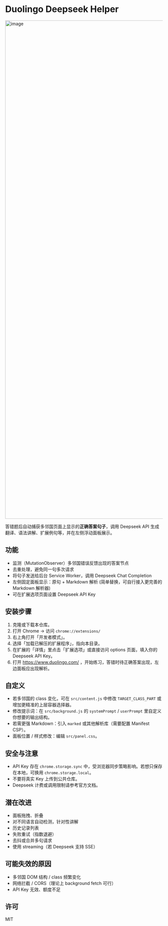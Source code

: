 # Duolingo Deepseek Helper
<img width="2994" height="1594" alt="image" src="https://github.com/user-attachments/assets/ad1f9350-e015-4a61-a8d5-9b6babcc4c65" />

答错题后自动捕获多邻国页面上显示的**正确答案句子**，调用 Deepseek API 生成翻译、语法讲解、扩展例句等，并在左侧浮动面板展示。

## 功能
- 监测（MutationObserver）多邻国错误反馈出现的答案节点
- 去重处理，避免同一句多次请求
- 将句子发送给后台 Service Worker，调用 Deepseek Chat Completion
- 左侧固定面板显示：原句 + Markdown 解析 (简单替换，可自行接入更完善的 Markdown 解析器)
- 可在扩展选项页面设置 Deepseek API Key

## 安装步骤
1. 克隆或下载本仓库。
2. 打开 Chrome -> 访问 `chrome://extensions/`
3. 右上角打开「开发者模式」。
4. 选择「加载已解压的扩展程序」，指向本目录。
5. 在扩展的「详情」里点击「扩展选项」或直接访问 options 页面，填入你的 Deepseek API Key。
6. 打开 https://www.duolingo.com/ ，开始练习，答错时待正确答案出现，左边面板应出现解析。

## 自定义
- 若多邻国的 class 变化，可在 `src/content.js` 中修改 `TARGET_CLASS_PART` 或增加更精准的上层容器选择器。
- 修改提示词：在 `src/background.js` 的 `systemPrompt` / `userPrompt` 里自定义你想要的输出结构。
- 若需更强 Markdown：引入 `marked` 或其他解析库（需要配置 Manifest CSP）。
- 面板位置 / 样式修改：编辑 `src/panel.css`。

## 安全与注意
- API Key 存在 `chrome.storage.sync` 中，受浏览器同步策略影响。若想只保存在本地，可换用 `chrome.storage.local`。
- 不要将真实 Key 上传到公共仓库。
- Deepseek 计费或调用限制请参考官方文档。

## 潜在改进
- 面板拖拽、折叠
- 对不同语言自动检测，针对性讲解
- 历史记录列表
- 失败重试（指数退避）
- 去抖或合并多句请求
- 使用 streaming（若 Deepseek 支持 SSE）

## 可能失效的原因
- 多邻国 DOM 结构 / class 频繁变化
- 网络拦截 / CORS（理论上 background fetch 可行）
- API Key 无效、额度不足

## 许可
MIT

